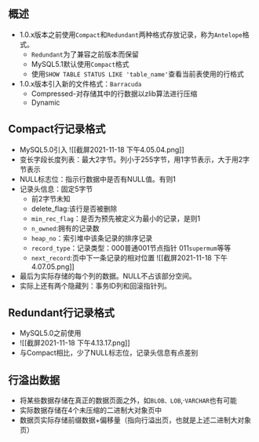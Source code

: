 ## 概述
- 1.0.x版本之前使用`Compact`和`Redundant`两种格式存放记录，称为`Antelope`格式。
	- `Redundant`为了兼容之前版本而保留
	- MySQL5.1默认使用`Compact`格式
	- 使用`SHOW TABLE STATUS LIKE 'table_name'`查看当前表使用的行格式
- 1.0.x版本引入新的文件格式：`Barracuda`
	- Compressed-对存储其中的行数据以zlib算法进行压缩
	- Dynamic
## Compact行记录格式
- MySQL5.0引入
![[截屏2021-11-18 下午4.05.04.png]]
- 变长字段长度列表：最大2字节。列小于255字节，用1字节表示，大于用2字节表示
- NULL标志位：指示行数据中是否有NULL值。有则1
- 记录头信息：固定5字节
	- 前2字节未知
	- delete_flag:该行是否被删除
	- `min_rec_flag`：是否为预先被定义为最小的记录，是则1
	- `n_owned`:拥有的记录数
	- `heap_no`：索引堆中该条记录的排序记录
	- `record_type`：记录类型：000普通001节点指针 011`supermum`等等
	- `next_record`:页中下一条记录的相对位置
![[截屏2021-11-18 下午4.07.05.png]]
- 最后为实际存储的每个列的数据。NULL不占该部分空间。
- 实际上还有两个隐藏列：事务ID列和回滚指针列。

## Redundant行记录格式
- MySQL5.0之前使用
- ![[截屏2021-11-18 下午4.13.17.png]]
- 与Compact相比，少了NULL标志位，记录头信息有点差别

## 行溢出数据
- 将某些数据存储在真正的数据页面之外，如`BLOB、LOB`,·`VARCHAR`也有可能
- 实际数据存储在4个未压缩的二进制大对象页中
- 数据页实际存储前缀数据+偏移量（指向行溢出页，也就是上述二进制大对象页）